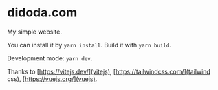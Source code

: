 # didoda.com

My simple website.

You can install it by `yarn install`.
Build it with `yarn build`.

Development mode: `yarn dev`.

Thanks to [https://vitejs.dev/](vitejs), [https://tailwindcss.com/](tailwind css), [https://vuejs.org/](vuejs).